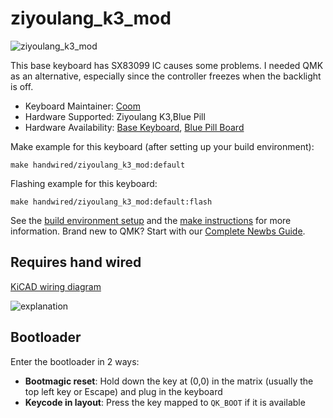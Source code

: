 # ziyoulang_k3_mod

![ziyoulang_k3_mod](https://i.imgur.com/z9mUvIoh.jpg)


This base keyboard has  SX83099 IC causes some problems. I needed QMK as an alternative, especially since the controller freezes when the backlight is off.

* Keyboard Maintainer: [Coom](https://github.com/coomstoolbox)
* Hardware Supported: Ziyoulang K3,Blue Pill
* Hardware Availability: [Base Keyboard](https://www.aliexpress.com/item/1005005458088199.html), [Blue Pill Board](https://www.aliexpress.com/item/32812837487.html)

Make example for this keyboard (after setting up your build environment):

    make handwired/ziyoulang_k3_mod:default

Flashing example for this keyboard:

    make handwired/ziyoulang_k3_mod:default:flash

See the [build environment setup](https://docs.qmk.fm/#/getting_started_build_tools) and the [make instructions](https://docs.qmk.fm/#/getting_started_make_guide) for more information. Brand new to QMK? Start with our [Complete Newbs Guide](https://docs.qmk.fm/#/newbs).

## Requires hand wired

[KiCAD wiring diagram](https://github.com/coomstoolbox/ZK3-BP-MOD-wiring-diagram)

![explanation](https://i.imgur.com/thGIdOth.png)

## Bootloader

Enter the bootloader in 2 ways:

* **Bootmagic reset**: Hold down the key at (0,0) in the matrix (usually the top left key or Escape) and plug in the keyboard
* **Keycode in layout**: Press the key mapped to `QK_BOOT` if it is available
